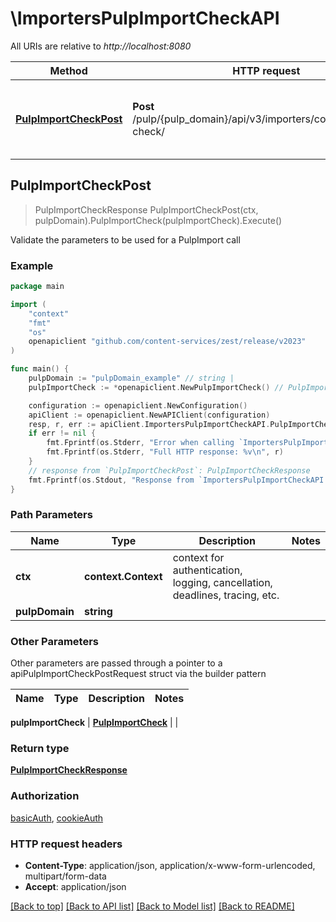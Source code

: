 # \ImportersPulpImportCheckAPI

All URIs are relative to *http://localhost:8080*

Method | HTTP request | Description
------------- | ------------- | -------------
[**PulpImportCheckPost**](ImportersPulpImportCheckAPI.md#PulpImportCheckPost) | **Post** /pulp/{pulp_domain}/api/v3/importers/core/pulp/import-check/ | Validate the parameters to be used for a PulpImport call



## PulpImportCheckPost

> PulpImportCheckResponse PulpImportCheckPost(ctx, pulpDomain).PulpImportCheck(pulpImportCheck).Execute()

Validate the parameters to be used for a PulpImport call



### Example

```go
package main

import (
	"context"
	"fmt"
	"os"
	openapiclient "github.com/content-services/zest/release/v2023"
)

func main() {
	pulpDomain := "pulpDomain_example" // string | 
	pulpImportCheck := *openapiclient.NewPulpImportCheck() // PulpImportCheck | 

	configuration := openapiclient.NewConfiguration()
	apiClient := openapiclient.NewAPIClient(configuration)
	resp, r, err := apiClient.ImportersPulpImportCheckAPI.PulpImportCheckPost(context.Background(), pulpDomain).PulpImportCheck(pulpImportCheck).Execute()
	if err != nil {
		fmt.Fprintf(os.Stderr, "Error when calling `ImportersPulpImportCheckAPI.PulpImportCheckPost``: %v\n", err)
		fmt.Fprintf(os.Stderr, "Full HTTP response: %v\n", r)
	}
	// response from `PulpImportCheckPost`: PulpImportCheckResponse
	fmt.Fprintf(os.Stdout, "Response from `ImportersPulpImportCheckAPI.PulpImportCheckPost`: %v\n", resp)
}
```

### Path Parameters


Name | Type | Description  | Notes
------------- | ------------- | ------------- | -------------
**ctx** | **context.Context** | context for authentication, logging, cancellation, deadlines, tracing, etc.
**pulpDomain** | **string** |  | 

### Other Parameters

Other parameters are passed through a pointer to a apiPulpImportCheckPostRequest struct via the builder pattern


Name | Type | Description  | Notes
------------- | ------------- | ------------- | -------------

 **pulpImportCheck** | [**PulpImportCheck**](PulpImportCheck.md) |  | 

### Return type

[**PulpImportCheckResponse**](PulpImportCheckResponse.md)

### Authorization

[basicAuth](../README.md#basicAuth), [cookieAuth](../README.md#cookieAuth)

### HTTP request headers

- **Content-Type**: application/json, application/x-www-form-urlencoded, multipart/form-data
- **Accept**: application/json

[[Back to top]](#) [[Back to API list]](../README.md#documentation-for-api-endpoints)
[[Back to Model list]](../README.md#documentation-for-models)
[[Back to README]](../README.md)


